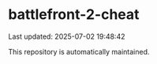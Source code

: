 # battlefront-2-cheat

Last updated: 2025-07-02 19:48:42

This repository is automatically maintained.

